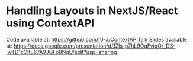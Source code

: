 
# Handling Layouts in NextJS/React using ContextAPI

Code available at: https://github.com/f0-x/ContextAPITalk
Slides available at: https://docs.google.com/presentation/d/1Zls-p7hL9OgFvigOr_DS-iwTD1xCIfu67A9JGFo8NqU/edit?usp=sharing
